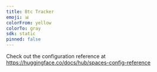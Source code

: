```yaml
---
title: Btc Tracker
emoji: 📊
colorFrom: yellow
colorTo: gray
sdk: static
pinned: false
---
```


Check out the configuration reference at https://huggingface.co/docs/hub/spaces-config-reference
